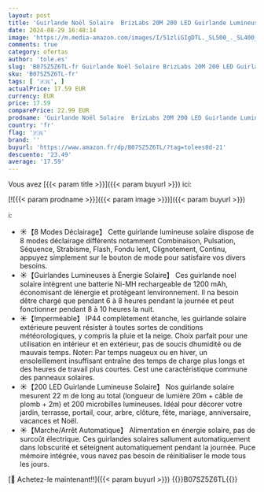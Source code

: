 ```yaml
---
layout: post
title: 'Guirlande Noël Solaire  BrizLabs 20M 200 LED Guirlande Lumineuse Solaire Extérieure Étanche 8 Modes Décoration Lumière pour Jardin Balcon Arbres Clôture Terrasse Fête  Multicolore'
date: 2024-08-29 16:48:14
image: 'https://m.media-amazon.com/images/I/51zliGIgDTL._SL500_._SL400_.jpg'
comments: true
category: ofertas
author: 'tole.es'
slug: 'B07SZ5Z6TL-fr Guirlande Noël Solaire BrizLabs 20M 200 LED Guirlande...'
sku: 'B07SZ5Z6TL-fr'
tags: [ '🇫🇷', ]
actualPrice: 17.59 EUR
currency: EUR
price: 17.59
comparePrice: 22.99 EUR
prodname: 'Guirlande Noël Solaire  BrizLabs 20M 200 LED Guirlande Lumineuse Solaire Extérieure Étanche 8 Modes Décoration Lumière pour Jardin Balcon Arbres Clôture Terrasse Fête  Multicolore'
country: 'fr'
flag: '🇫🇷'
brand: ''
buyurl: 'https://www.amazon.fr/dp/B07SZ5Z6TL/?tag=tolees0d-21'
descuento: '23.49'
average: '17.59'
---
```


Vous avez [{{< param title >}}]({{< param buyurl >}}) ici:

[![{{< param prodname >}}]({{< param image >}})]({{< param buyurl >}})

ℹ️:

- ☀【8 Modes Déclairage】 Cette guirlande lumineuse solaire dispose de 8 modes déclairage différents notamment Combinaison, Pulsation, Séquence, Strabisme, Flash, Fondu lent, Clignotement, Continu, appuyez simplement sur le bouton de mode pour satisfaire vos divers besoins.
- ☀【Guirlandes Lumineuses à Énergie Solaire】 Ces guirlande noel solaire intègrent une batterie Ni-MH rechargeable de 1200 mAh, économisant de lénergie et protégeant lenvironnement. Il na besoin dêtre chargé que pendant 6 à 8 heures pendant la journée et peut fonctionner pendant 8 à 10 heures la nuit.
- ☀【Imperméable】 IP44 complètement étanche, les guirlande solaire extérieure peuvent résister à toutes sortes de conditions météorologiques, y compris la pluie et la neige. Choix parfait pour une utilisation en intérieur et en extérieur, pas de soucis dhumidité ou de mauvais temps. Noter: Par temps nuageux ou en hiver, un ensoleillement insuffisant entraîne des temps de charge plus longs et des heures de travail plus courtes. Cest une caractéristique commune des panneaux solaires.
- ☀【200 LED Guirlande Lumineuse Solaire】 Nos guirlande solaire mesurent 22 m de long au total (longueur de lumière 20m + câble de plomb + 2m) et 200 microbilles lumineuses. Idéal pour décorer votre jardin, terrasse, portail, cour, arbre, clôture, fête, mariage, anniversaire, vacances et Noël.
- ☀【Marche/Arrêt Automatique】 Alimentation en énergie solaire, pas de surcoût électrique. Ces guirlandes solaires sallument automatiquement dans lobscurité et séteignent automatiquement pendant la journée. Puce mémoire intégrée, vous navez pas besoin de réinitialiser le mode tous les jours.

[🛒 Achetez-le maintenant!!]({{< param buyurl >}})
{{<world>}}B07SZ5Z6TL{{</world>}}
